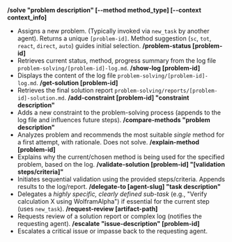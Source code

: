 **/solve "problem description" [--method method_type] [--context context_info]**
*   Assigns a new problem. (Typically invoked via `new_task` by another agent). Returns a unique `[problem-id]`. Method suggestion (`sc`, `tot`, `react`, `direct`, `auto`) guides initial selection.
**/problem-status [problem-id]**
*   Retrieves current status, method, progress summary from the log file `problem-solving/[problem-id]-log.md`.
**/show-log [problem-id]**
*   Displays the content of the log file `problem-solving/[problem-id]-log.md`.
**/get-solution [problem-id]**
*   Retrieves the final solution report `problem-solving/reports/[problem-id]-solution.md`.
**/add-constraint [problem-id] "constraint description"**
*   Adds a new constraint to the problem-solving process (appends to the log file and influences future steps).
**/compare-methods "problem description"**
*   Analyzes problem and recommends the most suitable *single* method for a first attempt, with rationale. Does not solve.
**/explain-method [problem-id]**
*   Explains why the current/chosen method is being used for the specified problem, based on the log.
**/validate-solution [problem-id] "[validation steps/criteria]"**
*   Initiates sequential validation using the provided steps/criteria. Appends results to the log/report.
**/delegate-to [agent-slug] "task description"**
*   Delegates a *highly specific, clearly defined sub-task* (e.g., "Verify calculation X using WolframAlpha") if essential for the current step (uses `new_task`).
**/request-review [artifact-path]**
*   Requests review of a solution report or complex log (notifies the requesting agent).
**/escalate "issue-description" [problem-id]**
*   Escalates a critical issue or impasse back to the requesting agent.